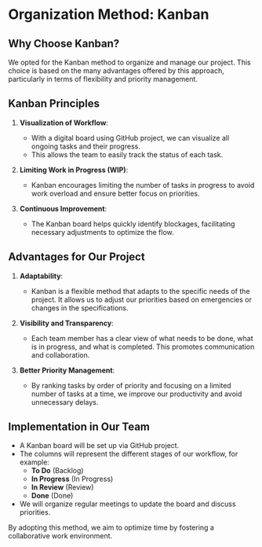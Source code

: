 # Organization Method: Kanban

## Why Choose Kanban?

We opted for the Kanban method to organize and manage our project. This choice is based on the many advantages offered by this approach, particularly in terms of flexibility and priority management.

## Kanban Principles

1. **Visualization of Workflow**:
   - With a digital board using GitHub project, we can visualize all ongoing tasks and their progress.
   - This allows the team to easily track the status of each task.

2. **Limiting Work in Progress (WIP)**:
   - Kanban encourages limiting the number of tasks in progress to avoid work overload and ensure better focus on priorities.

3. **Continuous Improvement**:
   - The Kanban board helps quickly identify blockages, facilitating necessary adjustments to optimize the flow.

## Advantages for Our Project

1. **Adaptability**:
   - Kanban is a flexible method that adapts to the specific needs of the project. It allows us to adjust our priorities based on emergencies or changes in the specifications.

2. **Visibility and Transparency**:
   - Each team member has a clear view of what needs to be done, what is in progress, and what is completed. This promotes communication and collaboration.

3. **Better Priority Management**:
   - By ranking tasks by order of priority and focusing on a limited number of tasks at a time, we improve our productivity and avoid unnecessary delays.

## Implementation in Our Team

- A Kanban board will be set up via GitHub project.
- The columns will represent the different stages of our workflow, for example:
  - **To Do** (Backlog)
  - **In Progress** (In Progress)
  - **In Review** (Review)
  - **Done** (Done)
- We will organize regular meetings to update the board and discuss priorities.

By adopting this method, we aim to optimize time by fostering a collaborative work environment.